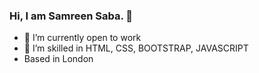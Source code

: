 ### Hi, I am Samreen Saba.  👋

- 🔭 I’m currently open to work
- 🌱 I’m skilled in HTML, CSS, BOOTSTRAP, JAVASCRIPT
-  Based in London


